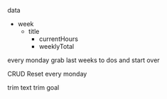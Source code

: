 data

- week
  - title
    - currentHours
    - weeklyTotal

every monday grab last weeks to dos and start over

CRUD
Reset every monday

trim text
trim goal
